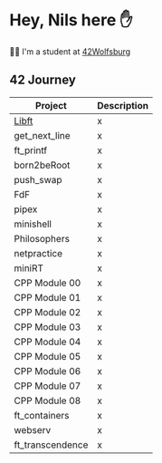 # Hey, Nils here ✋

👨‍🎓 I'm a student at [42Wolfsburg](https://42wolfsburg.de/)

## 42 Journey

Project | Description
--- | ---
[Libft](Libft) | x
get_next_line | x
ft_printf | x
born2beRoot | x
push_swap | x
FdF | x
pipex | x
minishell | x
Philosophers | x
netpractice | x
miniRT | x
CPP Module 00 | x
CPP Module 01 | x
CPP Module 02 | x
CPP Module 03 | x
CPP Module 04 | x
CPP Module 05 | x
CPP Module 06 | x
CPP Module 07 | x
CPP Module 08 | x
ft_containers | x
webserv | x
ft_transcendence | x

<!--
**noster002/noster002** is a ✨ _special_ ✨ repository because its `README.md` (this file) appears on your GitHub profile.

Here are some ideas to get you started:

- 🔭 I’m currently working on ...
- 🌱 I’m currently learning ...
- 👯 I’m looking to collaborate on ...
- 🤔 I’m looking for help with ...
- 💬 Ask me about ...
- 📫 How to reach me: ...
- 😄 Pronouns: ...
- ⚡ Fun fact: ...
-->
